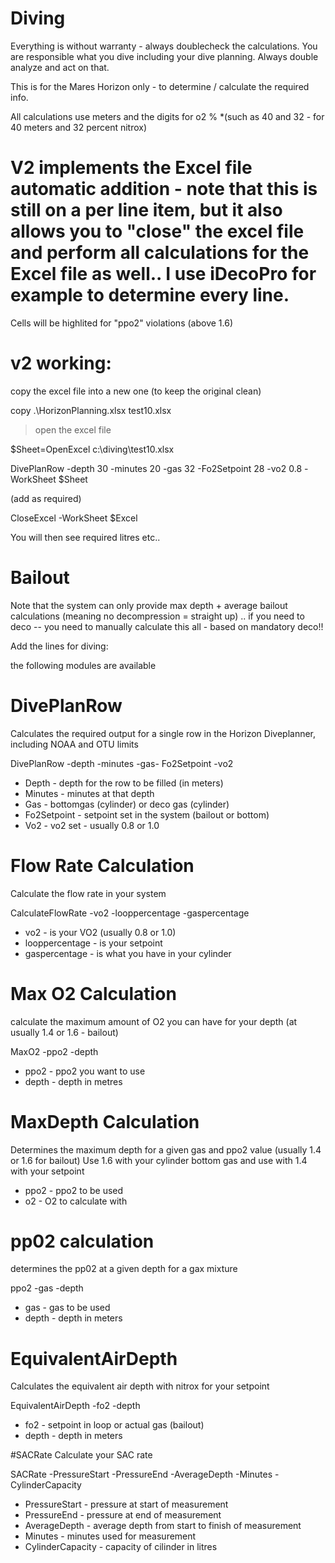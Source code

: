 # Diving
Everything is without warranty - always doublecheck the calculations. You are responsible what you dive including your dive planning. Always double analyze and act on that.


This is for the Mares Horizon only - to determine / calculate the required info.

All calculations use meters and the digits for o2 % *(such as 40 and 32   - for 40 meters and 32 percent nitrox)


# V2 implements the Excel file automatic addition - note that this is still on a per line item, but it also allows you to "close" the excel file and perform all calculations for the Excel file as well.. I use iDecoPro for example to determine every line. 

Cells will be highlited for "ppo2" violations (above 1.6) 

# v2 working: 

copy the excel file into a new one (to keep the original clean)

copy .\HorizonPlanning.xlsx test10.xlsx

>open the excel file
>
$Sheet=OpenExcel c:\diving\test10.xlsx

DivePlanRow -depth 30 -minutes 20 -gas 32 -Fo2Setpoint 28 -vo2 0.8 -WorkSheet $Sheet

(add as required)

CloseExcel -WorkSheet $Excel

You will then see required litres etc.. 

# Bailout
Note that the system can only provide max depth + average bailout calculations (meaning no decompression = straight up) .. if you need to deco -- you need to manually calculate this all - based on mandatory deco!!

Add the lines for diving: 

the following modules are available

# DivePlanRow
Calculates the required output for a single row in the Horizon Diveplanner, including NOAA and OTU limits

DivePlanRow -depth -minutes -gas- Fo2Setpoint -vo2

* Depth  - depth for the row to be filled (in meters)
* Minutes  - minutes at that depth
* Gas - bottomgas (cylinder) or deco gas (cylinder)
* Fo2Setpoint - setpoint set in the system (bailout or bottom)
* Vo2 - vo2 set - usually 0.8 or 1.0



# Flow Rate Calculation
Calculate the flow rate in your system

CalculateFlowRate -vo2 -looppercentage -gaspercentage

* vo2 - is your VO2 (usually 0.8 or 1.0)
* looppercentage - is your setpoint 
* gaspercentage - is what you have in your cylinder

# Max O2 Calculation


calculate the maximum amount of O2 you can have for your depth (at usually 1.4 or 1.6 - bailout)

MaxO2 -ppo2 -depth


* ppo2 - ppo2 you want to use
* depth - depth in metres

# MaxDepth Calculation
Determines the maximum depth for a given gas and ppo2 value (usually 1.4 or 1.6 for bailout)
Use 1.6 with your cylinder bottom gas and use with 1.4 with your setpoint

* ppo2 - ppo2 to be used
* o2 - O2 to calculate with

# pp02 calculation

determines the pp02 at a given depth for a gax mixture

ppo2 -gas -depth

* gas - gas to be used
* depth - depth in meters

# EquivalentAirDepth 
Calculates the equivalent air depth with nitrox for your setpoint

EquivalentAirDepth -fo2 -depth

* fo2 - setpoint in loop or actual gas (bailout)
* depth - depth in meters

#SACRate
Calculate your SAC rate

SACRate -PressureStart -PressureEnd -AverageDepth -Minutes -CylinderCapacity

* PressureStart - pressure at start of measurement 
* PressureEnd - pressure at end of measurement
* AverageDepth - average depth from start to finish of measurement
* Minutes - minutes used for measurement
* CylinderCapacity - capacity of cilinder in litres



